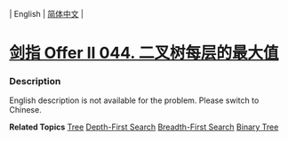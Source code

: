 | English | [简体中文](README.md) |

# [剑指 Offer II 044. 二叉树每层的最大值](https://leetcode-cn.com/problems/hPov7L)
 ### Description
<p>English description is not available for the problem. Please switch to Chinese.</p>

**Related Topics**  [Tree](https://leetcode-cn.com/tag/tree) [Depth-First Search](https://leetcode-cn.com/tag/depth-first-search) [Breadth-First Search](https://leetcode-cn.com/tag/breadth-first-search) [Binary Tree](https://leetcode-cn.com/tag/binary-tree) 